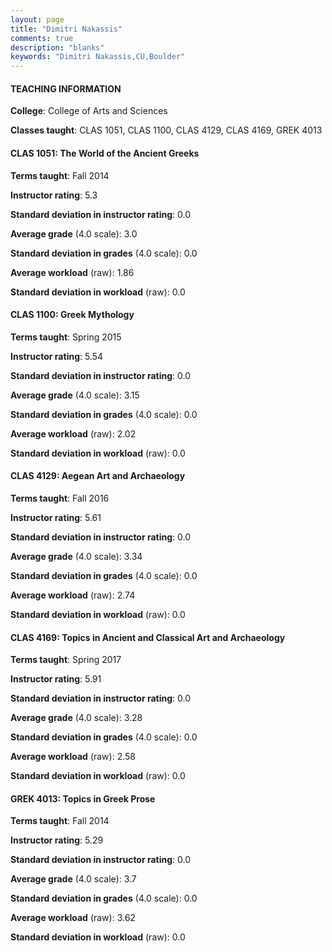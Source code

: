 ```yaml
---
layout: page
title: "Dimitri Nakassis" 
comments: true
description: "blanks"
keywords: "Dimitri Nakassis,CU,Boulder"
---
```

<head>
<script src="https://ajax.googleapis.com/ajax/libs/jquery/2.1.3/jquery.min.js"></script>
<script src="https://dl.dropboxusercontent.com/s/pc42nxpaw1ea4o9/highcharts.js?dl=0"></script>
<!-- <script src="../assets/js/highcharts.js"></script> -->
<style type="text/css">@font-face {
	font-family: "Bebas Neue";
	src: url(https://www.filehosting.org/file/details/544349/BebasNeue Regular.otf) format("opentype");
	}
	h1.Bebas { 
		font-family: "Bebas Neue", Verdana, Tahoma;
	}
</style>
</head>
	   
#### TEACHING INFORMATION

**College**: College of Arts and Sciences

**Classes taught**: CLAS 1051, CLAS 1100, CLAS 4129, CLAS 4169, GREK 4013

#### CLAS 1051: The World of the Ancient Greeks

**Terms taught**: Fall 2014

**Instructor rating**: 5.3

**Standard deviation in instructor rating**: 0.0

**Average grade** (4.0 scale): 3.0

**Standard deviation in grades** (4.0 scale): 0.0

**Average workload** (raw): 1.86

**Standard deviation in workload** (raw): 0.0

#### CLAS 1100: Greek Mythology

**Terms taught**: Spring 2015

**Instructor rating**: 5.54

**Standard deviation in instructor rating**: 0.0

**Average grade** (4.0 scale): 3.15

**Standard deviation in grades** (4.0 scale): 0.0

**Average workload** (raw): 2.02

**Standard deviation in workload** (raw): 0.0

#### CLAS 4129: Aegean Art and Archaeology

**Terms taught**: Fall 2016

**Instructor rating**: 5.61

**Standard deviation in instructor rating**: 0.0

**Average grade** (4.0 scale): 3.34

**Standard deviation in grades** (4.0 scale): 0.0

**Average workload** (raw): 2.74

**Standard deviation in workload** (raw): 0.0

#### CLAS 4169: Topics in Ancient and Classical Art and Archaeology

**Terms taught**: Spring 2017

**Instructor rating**: 5.91

**Standard deviation in instructor rating**: 0.0

**Average grade** (4.0 scale): 3.28

**Standard deviation in grades** (4.0 scale): 0.0

**Average workload** (raw): 2.58

**Standard deviation in workload** (raw): 0.0

#### GREK 4013: Topics in Greek Prose

**Terms taught**: Fall 2014

**Instructor rating**: 5.29

**Standard deviation in instructor rating**: 0.0

**Average grade** (4.0 scale): 3.7

**Standard deviation in grades** (4.0 scale): 0.0

**Average workload** (raw): 3.62

**Standard deviation in workload** (raw): 0.0

